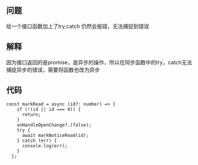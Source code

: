 ## 问题
给一个接口函数加上了try,catch 仍然会报错，无法捕捉到错误

## 解释
因为接口返回的是promise，是异步的操作，所以在同步函数中的try，catch无法捕捉异步的错误，需要将函数也改为异步

## 代码
```dsx
const markRead = async (id?: number) => {
    if (!(id || id === 0)) {
      return;
    }
    onHandleOpenChange?.(false);
    try {
      await markNoticeRead(id);
    } catch (err) {
      console.log(err);
    }
  };
```


